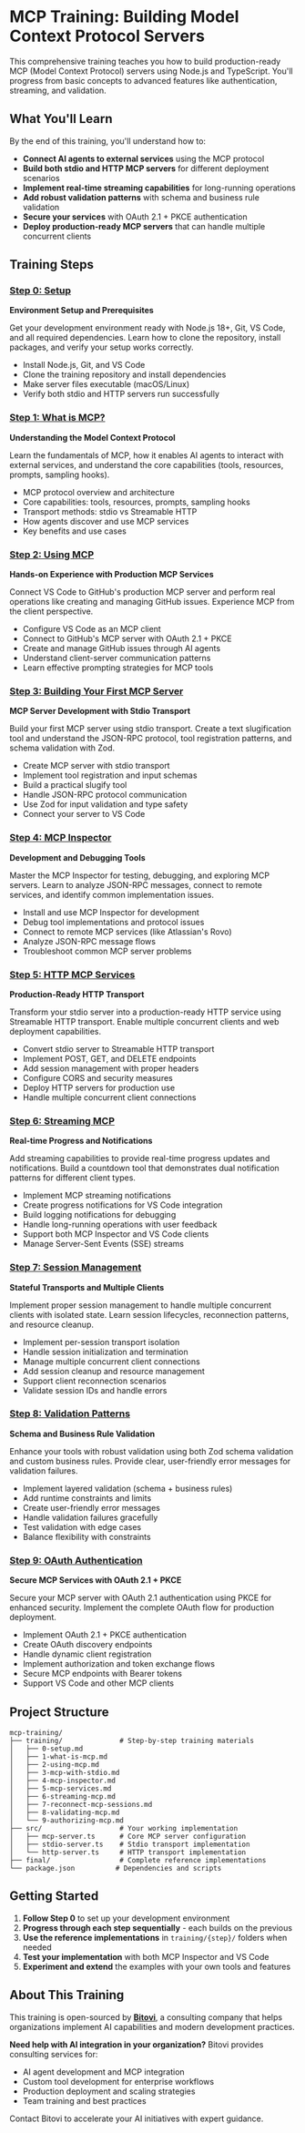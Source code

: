 # MCP Training: Building Model Context Protocol Servers

This comprehensive training teaches you how to build production-ready MCP (Model Context Protocol) servers using Node.js and TypeScript. You'll progress from basic concepts to advanced features like authentication, streaming, and validation.

## What You'll Learn

By the end of this training, you'll understand how to:

- **Connect AI agents to external services** using the MCP protocol
- **Build both stdio and HTTP MCP servers** for different deployment scenarios
- **Implement real-time streaming capabilities** for long-running operations
- **Add robust validation patterns** with schema and business rule validation
- **Secure your services** with OAuth 2.1 + PKCE authentication
- **Deploy production-ready MCP servers** that can handle multiple concurrent clients

## Training Steps

### [Step 0: Setup](training/0-setup.md)
**Environment Setup and Prerequisites**

Get your development environment ready with Node.js 18+, Git, VS Code, and all required dependencies. Learn how to clone the repository, install packages, and verify your setup works correctly.

- Install Node.js, Git, and VS Code
- Clone the training repository and install dependencies
- Make server files executable (macOS/Linux)
- Verify both stdio and HTTP servers run successfully

### [Step 1: What is MCP?](training/1-what-is-mcp.md)
**Understanding the Model Context Protocol**

Learn the fundamentals of MCP, how it enables AI agents to interact with external services, and understand the core capabilities (tools, resources, prompts, sampling hooks).

- MCP protocol overview and architecture
- Core capabilities: tools, resources, prompts, sampling hooks
- Transport methods: stdio vs Streamable HTTP
- How agents discover and use MCP services
- Key benefits and use cases

### [Step 2: Using MCP](training/2-using-mcp.md)
**Hands-on Experience with Production MCP Services**

Connect VS Code to GitHub's production MCP server and perform real operations like creating and managing GitHub issues. Experience MCP from the client perspective.

- Configure VS Code as an MCP client
- Connect to GitHub's MCP server with OAuth 2.1 + PKCE
- Create and manage GitHub issues through AI agents
- Understand client-server communication patterns
- Learn effective prompting strategies for MCP tools

### [Step 3: Building Your First MCP Server](training/3-mcp-with-stdio.md)
**MCP Server Development with Stdio Transport**

Build your first MCP server using stdio transport. Create a text slugification tool and understand the JSON-RPC protocol, tool registration patterns, and schema validation with Zod.

- Create MCP server with stdio transport
- Implement tool registration and input schemas
- Build a practical slugify tool
- Handle JSON-RPC protocol communication
- Use Zod for input validation and type safety
- Connect your server to VS Code

### [Step 4: MCP Inspector](training/4-mcp-inspector.md)
**Development and Debugging Tools**

Master the MCP Inspector for testing, debugging, and exploring MCP servers. Learn to analyze JSON-RPC messages, connect to remote services, and identify common implementation issues.

- Install and use MCP Inspector for development
- Debug tool implementations and protocol issues
- Connect to remote MCP services (like Atlassian's Rovo)
- Analyze JSON-RPC message flows
- Troubleshoot common MCP server problems

### [Step 5: HTTP MCP Services](training/5-mcp-services.md)
**Production-Ready HTTP Transport**

Transform your stdio server into a production-ready HTTP service using Streamable HTTP transport. Enable multiple concurrent clients and web deployment capabilities.

- Convert stdio server to Streamable HTTP transport
- Implement POST, GET, and DELETE endpoints
- Add session management with proper headers
- Configure CORS and security measures
- Deploy HTTP servers for production use
- Handle multiple concurrent client connections

### [Step 6: Streaming MCP](training/6-streaming-mcp.md)
**Real-time Progress and Notifications**

Add streaming capabilities to provide real-time progress updates and notifications. Build a countdown tool that demonstrates dual notification patterns for different client types.

- Implement MCP streaming notifications
- Create progress notifications for VS Code integration
- Build logging notifications for debugging
- Handle long-running operations with user feedback
- Support both MCP Inspector and VS Code clients
- Manage Server-Sent Events (SSE) streams

### [Step 7: Session Management](training/7-reconnect-mcp-sessions.md)
**Stateful Transports and Multiple Clients**

Implement proper session management to handle multiple concurrent clients with isolated state. Learn session lifecycles, reconnection patterns, and resource cleanup.

- Implement per-session transport isolation
- Handle session initialization and termination
- Manage multiple concurrent client connections
- Add session cleanup and resource management
- Support client reconnection scenarios
- Validate session IDs and handle errors

### [Step 8: Validation Patterns](training/8-validating-mcp.md)
**Schema and Business Rule Validation**

Enhance your tools with robust validation using both Zod schema validation and custom business rules. Provide clear, user-friendly error messages for validation failures.

- Implement layered validation (schema + business rules)
- Add runtime constraints and limits
- Create user-friendly error messages
- Handle validation failures gracefully
- Test validation with edge cases
- Balance flexibility with constraints

### [Step 9: OAuth Authentication](training/9-authorizing-mcp.md)
**Secure MCP Services with OAuth 2.1 + PKCE**

Secure your MCP server with OAuth 2.1 authentication using PKCE for enhanced security. Implement the complete OAuth flow for production deployment.

- Implement OAuth 2.1 + PKCE authentication
- Create OAuth discovery endpoints
- Handle dynamic client registration
- Implement authorization and token exchange flows
- Secure MCP endpoints with Bearer tokens
- Support VS Code and other MCP clients

## Project Structure

```
mcp-training/
├── training/              # Step-by-step training materials
│   ├── 0-setup.md
│   ├── 1-what-is-mcp.md
│   ├── 2-using-mcp.md
│   ├── 3-mcp-with-stdio.md
│   ├── 4-mcp-inspector.md
│   ├── 5-mcp-services.md
│   ├── 6-streaming-mcp.md
│   ├── 7-reconnect-mcp-sessions.md
│   ├── 8-validating-mcp.md
│   └── 9-authorizing-mcp.md
├── src/                   # Your working implementation
│   ├── mcp-server.ts      # Core MCP server configuration
│   ├── stdio-server.ts    # Stdio transport implementation
│   └── http-server.ts     # HTTP transport implementation
├── final/                 # Complete reference implementations
└── package.json          # Dependencies and scripts
```

## Getting Started

1. **Follow Step 0** to set up your development environment
2. **Progress through each step sequentially** - each builds on the previous
3. **Use the reference implementations** in `training/{step}/` folders when needed
4. **Test your implementation** with both MCP Inspector and VS Code
5. **Experiment and extend** the examples with your own tools and features

## About This Training

This training is open-sourced by **[Bitovi](https://www.bitovi.com/)**, a consulting company that helps organizations implement AI capabilities and modern development practices. 

**Need help with AI integration in your organization?** Bitovi provides consulting services for:
- AI agent development and MCP integration
- Custom tool development for enterprise workflows  
- Production deployment and scaling strategies
- Team training and best practices

Contact Bitovi to accelerate your AI initiatives with expert guidance.  
